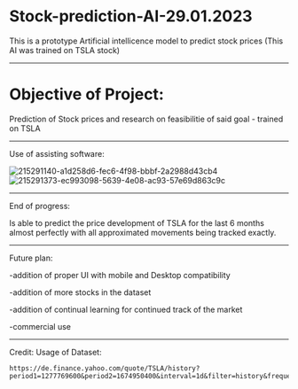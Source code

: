 # Stock-prediction-AI-29.01.2023
This is a prototype Artificial intellicence model to predict stock prices (This AI was trained on TSLA stock)

---------------------------------------------------------------------

# Objective of Project:

Prediction of Stock prices and research on feasibilitie of said goal - trained on TSLA

---------------------------------------------------------------------

Use of assisting software:

![215291140-a1d258d6-fec6-4f98-bbbf-2a2988d43cb4](https://user-images.githubusercontent.com/79632956/215354959-9d7af122-c357-490f-9de5-5a4816bfb015.png)
![215291373-ec993098-5639-4e08-ac93-57e69d863c9c](https://user-images.githubusercontent.com/79632956/215354962-a208887a-1d86-4eba-a8fb-ccfa26c49e1b.png)

---------------------------------------------------------------------

End of progress:

Is able to predict the price development of TSLA for the last 6 months almost perfectly with all approximated movements being tracked exactly.

---------------------------------------------------------------------

Future plan:

-addition of proper UI with mobile and Desktop compatibility

-addition of more stocks in the dataset

-addition of continual learning for continued track of the market

-commercial use

---------------------------------------------------------------------

Credit: Usage of Dataset: 

    https://de.finance.yahoo.com/quote/TSLA/history?period1=1277769600&period2=1674950400&interval=1d&filter=history&frequency=1d&includeAdjustedClose=true
    

